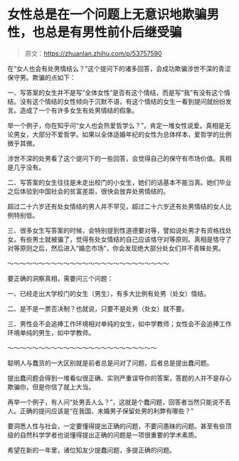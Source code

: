 # 女性总是在一个问题上无意识地欺骗男性，也总是有男性前仆后继受骗

> 原文：<https://zhuanlan.zhihu.com/p/53757590>

在“女人也会有处男情结么？”这个提问下的诸多回答，会成功欺骗涉世不深的青涩保守男。欺骗的点如下：

一、写答案的女生并不是写“全体女性”是否有这个情结，而是写“我”有没有这个情结。没有这个情结的女性倾向于沉默不语，有这个情结的女生一看到提问就纷纷发言。造成了一个有许多女生有处男情结的假象。

举一个例子，你在知乎问“女人也会热爱哲学么？”，肯定一堆女性说爱。真相是无论男女，大部分不爱哲学。如果以全体适婚年纪的女性为总体样本，爱哲学的比例微乎其微。

涉世不深的处男看了这个提问下的一些回答，会觉得自己的保守有市场价值。真相是几乎没有。

二、写答案的女生往往是未走出校门的小女生，她们的话基本不能当真。她们毕业之后体验到中国社会的贫富差距，很快会放弃处男情结的。

超过二十六岁还有处女情结的男人并不罕见，超过二十六岁还有处男情结的女人比例特别低。

三、很多女生写答案的时候，会特别提到性道德要对等，譬如说处男才有资格找处女。有些男士就被骗了，觉得有处女情结的自己应该恪守对等原则。真相是恪守了对等原则之后，然后进入“婚恋市场”，你会发现绝大部分处女们并不青睐处男。

～～～～～～～～～～～～～～～～～～～～～～～～～～

要正确的洞察真相，需要问三个问题：

一、已经走出大学校门的女生（男生），有多大比例有处男（处女）情结。

二、是不是一票否决制？也就说，只要不是处男（处女）就不要。

三、男性会不会追捧工作环境相对单纯的女生，如中学教师；女性会不会追捧工作环境单纯的男生，如中学教师。

～～～～～～～～～～～～～～～～～～～～～～～～

聪明人与蠢货的一大区别就是前者总是问对了问题，后者总是提出蠢问题。

提出蠢问题会得到一堆看似很正确、实则严重误导你的答案，答题的人并不是存心欺骗你，但是你信了就上大当。

再举一个例子，有人问“处男丢人么？”，这就是个蠢问题，回答者当然只能说不丢人。正确的提问应该是“在我国，未婚男子保留处男的利弊有哪些？”

要洞悉人性与社会，一定要懂得提出正确的问题，不要问愚昧的问题。甚至有些顶级的自然科学学者也说懂得提出正确的问题是一项很重要的学术素质。

希望在新的一年里，诸位知友少提蠢问题，多提正确的问题。